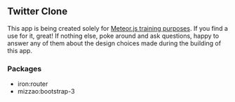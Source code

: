 ## Twitter Clone

This app is being created solely for [Meteor.js training purposes](http://meteorjs.club/learn/). If you find a use for it, great! If nothing else, poke around and ask questions, happy to answer any of them about the design choices made during the building of this app.

### Packages

* iron:router
* mizzao:bootstrap-3

